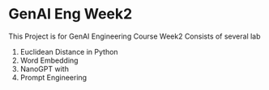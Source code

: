 # GenAI Eng Week2
This Project is for GenAI Engineering Course Week2
Consists of several lab
1. Euclidean Distance  in Python
2. Word Embedding 
3. NanoGPT with 
4. Prompt Engineering 
   
